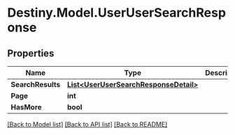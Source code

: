 # Destiny.Model.UserUserSearchResponse

## Properties

Name | Type | Description | Notes
------------ | ------------- | ------------- | -------------
**SearchResults** | [**List&lt;UserUserSearchResponseDetail&gt;**](UserUserSearchResponseDetail.md) |  | [optional] 
**Page** | **int** |  | [optional] 
**HasMore** | **bool** |  | [optional] 

[[Back to Model list]](../README.md#documentation-for-models) [[Back to API list]](../README.md#documentation-for-api-endpoints) [[Back to README]](../README.md)

